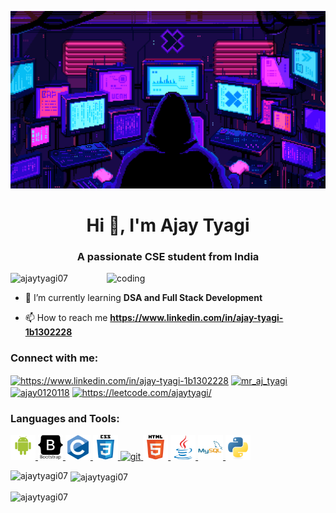![logo](https://github.com/ajaytyagi07/ajaytyagi07/blob/main/banner.png)
<h1 align="center">Hi 👋, I'm Ajay Tyagi</h1>
<h3 align="center">A passionate CSE student from India</h3>

<img align="right" alt="coding" width="350" src="https://media.tenor.com/whgQwNlVvNkAAAAi/xero-code.gif">

<p align="left"> <img src="https://komarev.com/ghpvc/?username=ajaytyagi07&label=Profile%20views&color=0e75b6&style=flat" alt="ajaytyagi07" /> </p>

- 🌱 I’m currently learning **DSA and Full Stack Development**

- 📫 How to reach me **https://www.linkedin.com/in/ajay-tyagi-1b1302228**

<h3 align="left">Connect with me:</h3>
<p align="left">
<a href="https://www.linkedin.com/in/ajay-tyagi-1b1302228" target="blank"><img align="center" src="https://raw.githubusercontent.com/rahuldkjain/github-profile-readme-generator/master/src/images/icons/Social/linked-in-alt.svg" alt="https://www.linkedin.com/in/ajay-tyagi-1b1302228" height="30" width="40" /></a>
<a href="https://instagram.com/mr_aj_tyagi" target="blank"><img align="center" src="https://raw.githubusercontent.com/rahuldkjain/github-profile-readme-generator/master/src/images/icons/Social/instagram.svg" alt="mr_aj_tyagi" height="30" width="40" /></a>
<a href="https://www.hackerrank.com/ajay0120118" target="blank"><img align="center" src="https://raw.githubusercontent.com/rahuldkjain/github-profile-readme-generator/master/src/images/icons/Social/hackerrank.svg" alt="ajay0120118" height="30" width="40" /></a>
<a href="https://leetcode.com/ajaytyagi/" target="blank"><img align="center" src="https://raw.githubusercontent.com/rahuldkjain/github-profile-readme-generator/master/src/images/icons/Social/leet-code.svg" alt="https://leetcode.com/ajaytyagi/" height="30" width="40" /></a>
</p>

<h3 align="left">Languages and Tools:</h3>
<p align="left"> <a href="https://developer.android.com" target="_blank" rel="noreferrer"> <img src="https://raw.githubusercontent.com/devicons/devicon/master/icons/android/android-original-wordmark.svg" alt="android" width="40" height="40"/> </a> <a href="https://getbootstrap.com" target="_blank" rel="noreferrer"> <img src="https://raw.githubusercontent.com/devicons/devicon/master/icons/bootstrap/bootstrap-plain-wordmark.svg" alt="bootstrap" width="40" height="40"/> </a> <a href="https://www.cprogramming.com/" target="_blank" rel="noreferrer"> <img src="https://raw.githubusercontent.com/devicons/devicon/master/icons/c/c-original.svg" alt="c" width="40" height="40"/> </a> <a href="https://www.w3schools.com/css/" target="_blank" rel="noreferrer"> <img src="https://raw.githubusercontent.com/devicons/devicon/master/icons/css3/css3-original-wordmark.svg" alt="css3" width="40" height="40"/> </a> <a href="https://git-scm.com/" target="_blank" rel="noreferrer"> <img src="https://www.vectorlogo.zone/logos/git-scm/git-scm-icon.svg" alt="git" width="40" height="40"/> </a> <a href="https://www.w3.org/html/" target="_blank" rel="noreferrer"> <img src="https://raw.githubusercontent.com/devicons/devicon/master/icons/html5/html5-original-wordmark.svg" alt="html5" width="40" height="40"/> </a> <a href="https://www.java.com" target="_blank" rel="noreferrer"> <img src="https://raw.githubusercontent.com/devicons/devicon/master/icons/java/java-original.svg" alt="java" width="40" height="40"/> </a> <a href="https://www.mysql.com/" target="_blank" rel="noreferrer"> <img src="https://raw.githubusercontent.com/devicons/devicon/master/icons/mysql/mysql-original-wordmark.svg" alt="mysql" width="40" height="40"/> </a> <a href="https://www.python.org" target="_blank" rel="noreferrer"> <img src="https://raw.githubusercontent.com/devicons/devicon/master/icons/python/python-original.svg" alt="python" width="40" height="40"/> </a> </p>



<p><img align="left" src="https://github-readme-stats.vercel.app/api/top-langs?username=ajaytyagi07&show_icons=true&locale=en&layout=compact" alt="ajaytyagi07" /></p>

<p>&nbsp;<img align="center" src="https://github-readme-stats.vercel.app/api?username=ajaytyagi07&show_icons=true&locale=en" alt="ajaytyagi07" /></p>

<p><img align="center" src="https://github-readme-streak-stats.herokuapp.com/?user=ajaytyagi07&" alt="ajaytyagi07" /></p>
